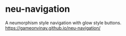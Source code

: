 # neu-navigation
A neumorphism style navigation with glow style buttons.
https://gameonvinay.github.io/neu-navigation/
